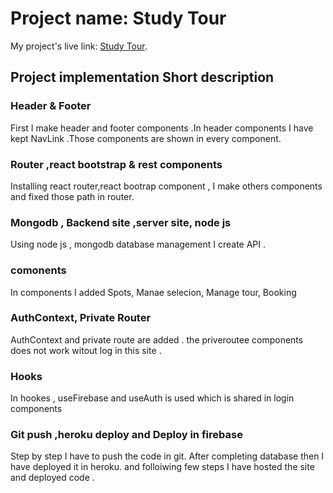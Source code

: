 # Project name: Study Tour

My project's live link: [Study Tour](https://assignment-eleven-604a2.firebaseapp.com/).

## Project implementation Short description

### Header & Footer

First I make header and footer components .In header components I have kept NavLink .Those components are shown in every component.

### Router ,react bootstrap & rest components 

Installing react router,react bootrap component , I make others components and fixed those path in router.

### Mongodb , Backend site ,server site,  node js

Using node js , mongodb database management I create API .


### comonents
In components I added Spots, Manae selecion, Manage tour, Booking 

### AuthContext, Private Router
AuthContext and private route are added . the priveroutee  components does not work witout log in this site .

### Hooks
In hookes , useFirebase and useAuth is used which is shared in login components


### Git push ,heroku deploy and Deploy in firebase

Step by step I have to push the code in git. After completing database then I have deployed it in heroku. and folloiwing few steps I have hosted the site and deployed code .
